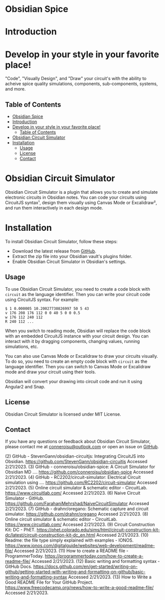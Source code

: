 # Obsidian Spice 

# Introduction



# Develop in your style in your favorite place!
"Code", "Visually Design", and "Draw" your circuit's with the ability to acheive spice quality simulations, components, sub-components, systems, and more. 

## Table of Contents

- [Obsidian Spice](#obsidian-spice)
- [Introduction](#introduction)
- [Develop in your style in your favorite place!](#develop-in-your-style-in-your-favorite-place)
  - [Table of Contents](#table-of-contents)
- [Obsidian Circuit Simulator](#obsidian-circuit-simulator)
- [Installation](#installation)
  - [Usage](#usage)
  - [License](#license)
  - [Contact](#contact)




# Obsidian Circuit Simulator

Obsidian Circuit Simulator is a plugin that allows you to create and simulate electronic circuits in Obsidian notes. You can code your circuits using CircuitJS syntax¹, design them visually using Canvas Mode or Excalidraw², and run them interactively in each design mode. 


# Installation

To install Obsidian Circuit Simulator, follow these steps:

- Download the latest release from [GitHub](https://github.com/conneroisu/obsidian-spice/releases).
- Extract the zip file into your Obsidian vault's plugins folder.
- Enable Obsidian Circuit Simulator in Obsidian's settings.

## Usage

To use Obsidian Circuit Simulator, you need to create a code block with `circuit` as the language identifier. Then you can write your circuit code using CircuitJS syntax. For example:

```circuit
$ 1 0.000005 10.20027730826997 50 5 43
v 176 208 176 112 0 0 40 5 0 0 0.5
w 176 112 240 112
R 240 112 ...
```

When you switch to reading mode, Obsidian will replace the code block with an embedded CircuitJS instance with your circuit design. You can interact with it by dragging components, changing values, running simulations, etc.

You can also use Canvas Mode or Excalidraw to draw your circuits visually. To do so, you need to create an empty code block with `circuit` as the language identifier. Then you can switch to Canvas Mode or Excalidraw mode and draw your circuit using their tools.

Obsidian will convert your drawing into circuit code and run it using Angular2 and Snap.

## License

Obsidian Circuit Simulator is licensed under MIT License.

## Contact

If you have any questions or feedback about Obsidian Circuit Simulator, please contact me at conneroisu@outlook.com or open an issue on [GitHub](https://github.com/conneroisu/obsidian-spice/issues).


(2) GitHub - StevenGann/obsidian-circuitjs: Integrating CircuitJS into Obsidian. https://github.com/StevenGann/obsidian-circuitjs Accessed 2/21/2023.
(3) GitHub - conneroisu/obsidian-spice: A Circuit Simulator for Obsidian MD .... https://github.com/conneroisu/obsidian-spice Accessed 2/21/2023.
(4) GitHub - RC2202/circuit-simulator: Electrical Circuit simulation using .... https://github.com/RC2202/circuit-simulator Accessed 2/21/2023.
(5) Online circuit simulator & schematic editor - CircuitLab. https://www.circuitlab.com/ Accessed 2/21/2023.
(6) Naive Circuit Simulator - GitHub. https://github.com/FarahaniMehrshad/NaiveCircuitSimulator Accessed 2/21/2023.
(7) GitHub - drahnr/oregano: Schematic capture and circuit simulator. https://github.com/drahnr/oregano Accessed 2/21/2023.
(8) Online circuit simulator & schematic editor - CircuitLab. https://www.circuitlab.com/ Accessed 2/21/2023.
(9) ‪Circuit Construction Kit: DC‬ - PhET. https://phet.colorado.edu/sims/html/circuit-construction-kit-dc/latest/circuit-construction-kit-dc_en.html Accessed 2/21/2023.
(10) Readme: the file type simply explained with examples - IONOS. https://www.ionos.com/digitalguide/websites/web-development/readme-file/ Accessed 2/21/2023.
(11) How to create a README file - ProgrammerToday. https://programmertoday.com/how-to-create-a-readme-file/ Accessed 2/21/2023.
(12) Basic writing and formatting syntax - GitHub Docs. https://docs.github.com/en/get-started/writing-on-github/getting-started-with-writing-and-formatting-on-github/basic-writing-and-formatting-syntax Accessed 2/21/2023.
(13) How to Write a Good README File for Your GitHub Project. https://www.freecodecamp.org/news/how-to-write-a-good-readme-file/ Accessed 2/21/2023.
